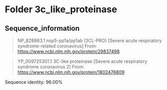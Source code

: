 # Folder 3c_like_proteinase
## Sequence_information

>NP_828863.1 nsp5-pp1a/pp1ab (3CL-PRO) [Severe acute respiratory syndrome-related coronavirus]
From: https://www.ncbi.nlm.nih.gov/protein/29837498

>YP_009725301.1 3C-like proteinase [Severe acute respiratory syndrome coronavirus 2]
From: https://www.ncbi.nlm.nih.gov/protein/1802476809

Sequence identity: 96.00%
